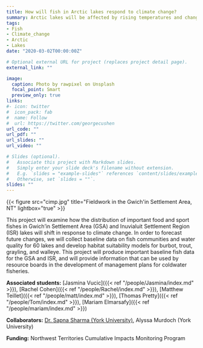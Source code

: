 ```yaml
---
title: How will fish in Arctic lakes respond to climate change?
summary: Arctic lakes will be affected by rising temperatures and changes due to peramfrost thaw. How will this affect fish communities?
tags:
- Fish
- Climate_change
- Arctic
- Lakes
date: "2020-03-02T00:00:00Z"

# Optional external URL for project (replaces project detail page).
external_link: ""

image:
  caption: Photo by rawpixel on Unsplash
  focal_point: Smart
  preview_only: true
links:
#- icon: twitter
#  icon_pack: fab
#  name: Follow
#  url: https://twitter.com/georgecushen
url_code: ""
url_pdf: ""
url_slides: ""
url_video: ""

# Slides (optional).
#   Associate this project with Markdown slides.
#   Simply enter your slide deck's filename without extension.
#   E.g. `slides = "example-slides"` references `content/slides/example-slides.md`.
#   Otherwise, set `slides = ""`.
slides: ""
---
```


{{< figure src="cimp.jpg" title="Fieldwork in the Gwich'in Settlement Area, NT" lightbox="true" >}}

This project will examine how the distribution of important food and sport fishes in Gwich’in Settlement Area (GSA) and Inuvialuit Settlement Region (ISR) lakes will shift in response to climate change. In order to forecast future changes, we will collect baseline data on fish communities and water quality for 60 lakes and develop habitat suitability models for burbot, trout, grayling, and walleye. This project will produce important baseline fish data for the GSA and ISR, and will provide information that can be used by resource boards in the development of management plans for coldwater fisheries.

**Associated students:** [Jasmina Vucic]({{< ref "/people/Jasmina/index.md" >}}), [Rachel Cohen]({{< ref "/people/Rachel/index.md" >}}), [Matthew Teillet]({{< ref "/people/matt/index.md" >}}), [Thomas Pretty]({{< ref "/people/Tom/index.md" >}}), [Mariam Elmarsafy]({{< ref "/people/mariam/index.md" >}})

**Collaborators:** [Dr. Sapna Sharma (York University)](https://sharmalab.wordpress.com/), Alyssa Murdoch (York University)

**Funding:** Northwest Territories Cumulative Impacts Monitoring Program
